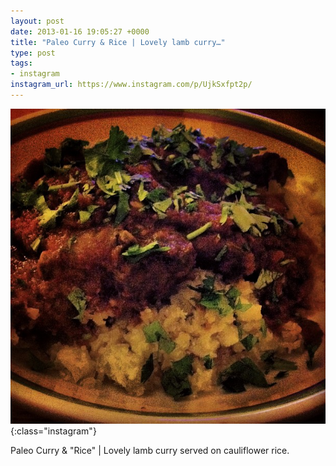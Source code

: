 ```yaml
---
layout: post
date: 2013-01-16 19:05:27 +0000
title: "Paleo Curry & Rice | Lovely lamb curry…"
type: post
tags:
- instagram
instagram_url: https://www.instagram.com/p/UjkSxfpt2p/
---
```


![Instagram - UjkSxfpt2p](/assets/UjkSxfpt2p.jpg){:class="instagram"}

Paleo Curry & "Rice" | Lovely lamb curry served on cauliflower rice.
